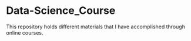 # Data-Science_Course
This repository holds different materials that I have accomplished through online courses.
